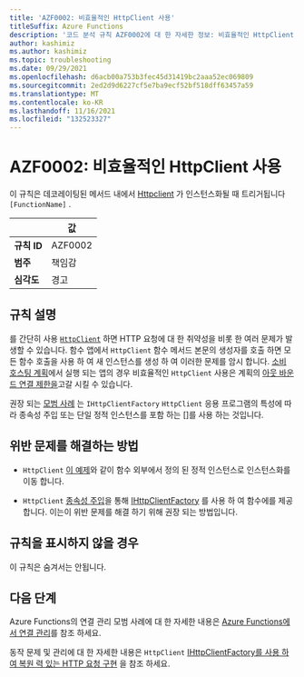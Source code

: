 ```yaml
---
title: 'AZF0002: 비효율적인 HttpClient 사용'
titleSuffix: Azure Functions
description: '코드 분석 규칙 AZF0002에 대 한 자세한 정보: 비효율적인 HttpClient 사용'
author: kashimiz
ms.author: kashimiz
ms.topic: troubleshooting
ms.date: 09/29/2021
ms.openlocfilehash: d6acb00a753b3fec45d31419bc2aaa52ec069809
ms.sourcegitcommit: 2ed2d9d6227cf5e7ba9ecf52bf518dff63457a59
ms.translationtype: MT
ms.contentlocale: ko-KR
ms.lasthandoff: 11/16/2021
ms.locfileid: "132523327"
---
```

# <a name="azf0002-inefficient-httpclient-usage"></a>AZF0002: 비효율적인 HttpClient 사용

이 규칙은 데코레이팅된 메서드 내에서 [Httpclient](/dotnet/api/system.net.http.httpclient?view=netcore-3.1&preserve-view=true) 가 인스턴스화될 때 트리거됩니다 `[FunctionName]` .

| | 값 |
|-|-|
| **규칙 ID** |AZF0002|
| **범주** |책임감|
| **심각도** |경고|

## <a name="rule-description"></a>규칙 설명

를 간단히 사용 [`HttpClient`](/dotnet/api/system.net.http.httpclient?view=netcore-3.1&preserve-view=true) 하면 HTTP 요청에 대 한 취약성을 비롯 한 여러 문제가 발생할 수 있습니다. 함수 앱에서 `HttpClient` 함수 메서드 본문의 생성자를 호출 하면 모든 함수 호출을 사용 하 여 새 인스턴스를 생성 하 여 이러한 문제를 암시 합니다. [소비 호스팅 계획](../../consumption-plan.md)에서 실행 되는 앱의 경우 비효율적인 `HttpClient` 사용은 계획의 [아웃 바운드 연결 제한을](/azure/azure-resource-manager/management/azure-subscription-service-limits#azure-functions-limits)고갈 시킬 수 있습니다.

권장 되는 [모범 사례](/dotnet/architecture/microservices/implement-resilient-applications/use-httpclientfactory-to-implement-resilient-http-requests) 는 `IHttpClientFactory`  `HttpClient` 응용 프로그램의 특성에 따라 종속성 주입 또는 단일 정적 인스턴스를 포함 하는 []를 사용 하는 것입니다.

## <a name="how-to-fix-violations"></a>위반 문제를 해결하는 방법

+ `HttpClient` [이 예제](../../manage-connections.md?tabs=csharp#http-requests)와 같이 함수 외부에서 정의 된 정적 인스턴스로 인스턴스화를 이동 합니다.

+ `HttpClient` [종속성 주입](../../functions-dotnet-dependency-injection.md)을 통해 [IHttpClientFactory](/dotnet/api/system.net.http.ihttpclientfactory?view=dotnet-plat-ext-5.0&preserve-view=true) 를 사용 하 여 함수에를 제공 합니다. 이는이 위반 문제를 해결 하기 위해 권장 되는 방법입니다.

## <a name="when-to-suppress-the-rule"></a>규칙을 표시하지 않을 경우

이 규칙은 숨겨서는 안됩니다.

## <a name="next-steps"></a>다음 단계

Azure Functions의 연결 관리 모범 사례에 대 한 자세한 내용은 [Azure Functions에서 연결 관리](../../manage-connections.md)를 참조 하세요.

동작 문제 및 관리에 대 한 자세한 내용은 `HttpClient` [IHttpClientFactory를 사용 하 여 복원 력 있는 HTTP 요청 구현](/dotnet/architecture/microservices/implement-resilient-applications/use-httpclientfactory-to-implement-resilient-http-requests) 을 참조 하세요.
